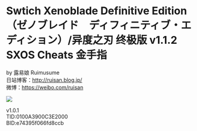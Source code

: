 # Swtich Xenoblade Definitive Edition（ゼノブレイド　ディフィニティブ・エディション）/异度之刃 终极版 v1.1.2 SXOS Cheats 金手指

by 露易娘 Ruimusume</br>
日站博客：http://ruisan.blog.jp/</br>
微博：https://weibo.com/ruisan</br>

<img src="https://wx1.sinaimg.cn/large/6b6d4dd9gy1ggxpmr4uhaj212u0u0b2a.jpg"/>

v1.0.1</br>
TID:0100A3900C3E2000</br>
BID:e74395f066fd8ccb</br>
